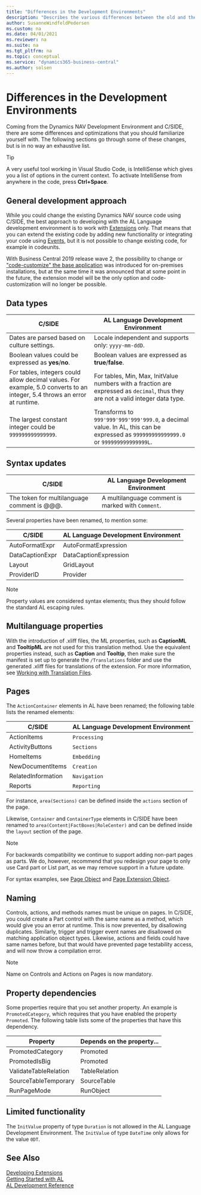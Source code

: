 ```yaml
---
title: "Differences in the Development Environments"
description: "Describes the various differences between the old and the new development environment"
author: SusanneWindfeldPedersen
ms.custom: na
ms.date: 04/01/2021
ms.reviewer: na
ms.suite: na
ms.tgt_pltfrm: na
ms.topic: conceptual
ms.service: "dynamics365-business-central"
ms.author: solsen
---
```


# Differences in the Development Environments

Coming from the Dynamics NAV Development Environment and C/SIDE, there are some differences and optimizations that you should familiarize yourself with. The following sections go through some of these changes, but is in no way an exhaustive list.

> [!TIP]  
> A very useful tool working in Visual Studio Code, is IntelliSense which gives you a list of options in the current context. To activate IntelliSense from anywhere in the code, press **Ctrl+Space**.

## General development approach

While you could change the existing Dynamics NAV source code using C/SIDE, the best approach to developing with the AL Language development environment is to work with [Extensions](devenv-dev-overview.md) only. That means that you can extend the existing code by adding new functionality or integrating your code using [Events](devenv-events-in-al.md), but it is not possible to change existing code, for example in codeunits. 

With Business Central 2019 release wave 2, the possibility to change or ["code-customize" the base application](devenv-publish-code-customization.md) was introduced for on-premises installations, but at the same time it was announced that at some point in the future, the extension model will be the only option and code-customization will no longer be possible.

## Data types

|C/SIDE|AL Language Development Environment|
|------|---------------------------|
|Dates are parsed based on culture settings.| Locale independent and supports only: `yyyy-mm-ddD`.|
|Boolean values could be expressed as **yes**/**no**.| Boolean values are expressed as **true**/**false**.|
|For tables, integers could allow decimal values. For example, 5.0 converts to an integer, 5.4 throws an error at runtime.| For tables, Min, Max, InitValue numbers with a fraction are expressed as `decimal`, thus they are not a valid integer data type.|
|The largest constant integer could be `999999999999999`. | Transforms to `999'999'999'999'999.0`, a decimal value. In AL, this can be expressed as `999999999999999.0` or `999999999999999L`.|

## Syntax updates

|C/SIDE|AL Language Development Environment|
|------|---------------------------|
|The token for multilanguage comment is @@@.|A multilanguage comment is marked with `Comment`.|

Several properties have been renamed, to mention some:

|C/SIDE|AL Language Development Environment|
|------|---------------------------|
|AutoFormatExpr|AutoFormatExpression|
|DataCaptionExpr|DataCaptionExpression|
|Layout|GridLayout|
|ProviderID|Provider|

> [!NOTE]  
> Property values are considered syntax elements; thus they should follow the standard AL escaping rules. 

## Multilanguage properties

With the introduction of .xliff files, the ML properties, such as **CaptionML** and **TooltipML** are not used for this translation method. Use the equivalent properties instead, such as **Caption** and **Tooltip**, then make sure the manifest is set up to generate the `/Translations` folder and use the generated .xliff files for translations of the extension. For more information, see [Working with Translation Files](devenv-work-with-translation-files.md).

## <a name="Pages"></a> Pages 

The `ActionContainer` elements in AL have been renamed; the following table lists the renamed elements:

|C/SIDE|AL Language Development Environment|
|------|---------------------------|
|ActionItems       | `Processing`    |
|ActivityButtons   | `Sections`      |
|HomeItems         | `Embedding`     |
|NewDocumentItems  | `Creation`      |
|RelatedInformation| `Navigation`    |
|Reports           | `Reporting`     |

For instance, `area(Sections)` can be defined inside the `actions` section of the page.

Likewise, `Container` and `ContainerType` elements in C/SIDE have been renamed to `area(Content|FactBoxes|RoleCenter)` and can be defined inside the `layout` section of the page.

> [!NOTE]  
> For backwards compatibility we continue to support adding non-part pages as parts. We do, however, recommend that you redesign your page to only use Card part or List part, as we may remove support in a future update. 

For syntax examples, see [Page Object](devenv-page-object.md) and [Page Extension Object](devenv-page-ext-object.md).

## Naming

Controls, actions, and methods names must be unique on pages. In C/SIDE, you could create a Part control with the same name as a method, which would give you an error at runtime. This is now prevented, by disallowing duplicates. Similarly, trigger and trigger event names are disallowed on matching application object types. Likewise, actions and fields could have same names before, but that would have prevented page testability access, and will now throw a compilation error. 

> [!NOTE]  
> Name on Controls and Actions on Pages is now mandatory. 

## Property dependencies

Some properties require that you set another property. An example is `PromotedCategory`, which requires that you have enabled the property `Promoted`. The following table lists some of the properties that have this dependency.

|Property|Depends on the property...|
|--------|-------------|
|PromotedCategory|Promoted|
|PromotedIsBig|Promoted|
|ValidateTableRelation|TableRelation|
|SourceTableTemporary|SourceTable|
|RunPageMode|RunObject|

## Limited functionality 

The `InitValue` property of type `Duration` is not allowed in the AL Language Development Environment. The `InitValue` of type `DateTime` only allows for the value `0DT`.  

## See Also

[Developing Extensions](devenv-dev-overview.md)   
[Getting Started with AL](devenv-get-started.md)  
[AL Development Reference](devenv-reference-overview.md)  

